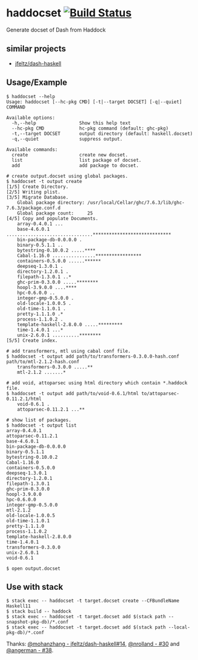 haddocset [![Build Status](https://travis-ci.org/philopon/haddocset.svg?branch=master)](https://travis-ci.org/philopon/haddocset)
===
Generate docset of Dash from Haddock

similar projects
---
* [jfeltz/dash-haskell](https://github.com/jfeltz/dash-haskell)

Usage/Example
---

```
$ haddocset --help
Usage: haddocset [--hc-pkg CMD] [-t|--target DOCSET] [-q|--quiet] COMMAND

Available options:
  -h,--help                Show this help text
  --hc-pkg CMD             hc-pkg command (default: ghc-pkg)
  -t,--target DOCSET       output directory (default: haskell.docset)
  -q,--quiet               suppress output.

Available commands:
  create                   create new docset.
  list                     list package of docset.
  add                      add package to docset.

# create output.docset using global packages.
$ haddocset -t output create 
[1/5] Create Directory.
[2/5] Writing plist.
[3/5] Migrate Database.
    Global package directory: /usr/local/Cellar/ghc/7.6.3/lib/ghc-7.6.3/package.conf.d
    Global package count:     25
[4/5] Copy and populate Documents.
    array-0.4.0.1 ...
    base-4.6.0.1 ................................*****************************
    bin-package-db-0.0.0.0 .
    binary-0.5.1.1 ..
    bytestring-0.10.0.2 .....****
    Cabal-1.16.0 ................*****************
    containers-0.5.0.0 ......******
    deepseq-1.3.0.1 .
    directory-1.2.0.1 .
    filepath-1.3.0.1 ..*
    ghc-prim-0.3.0.0 .....********
    hoopl-3.9.0.0 ....****
    hpc-0.6.0.0 ..
    integer-gmp-0.5.0.0 .
    old-locale-1.0.0.5 .
    old-time-1.1.0.1 .
    pretty-1.1.1.0 .*
    process-1.1.0.2 .
    template-haskell-2.8.0.0 .....*********
    time-1.4.0.1 ...*
    unix-2.6.0.1 ..........********
[5/5] Create index.

# add transformers, mtl using cabal conf file.
$ haddocset -t output add path/to/transformers-0.3.0.0-hash.conf path/to/mtl-2.1.2-hash.conf
    transformers-0.3.0.0 .....**
    mtl-2.1.2 .......*

# add void, attoparsec using html directory which contain *.haddock file.
$ haddocset -t output add path/to/void-0.6.1/html to/attoparsec-0.11.2.1/html 
    void-0.6.1 .
    attoparsec-0.11.2.1 ...**

# show list of packages.
$ haddocset -t output list
array-0.4.0.1
attoparsec-0.11.2.1
base-4.6.0.1
bin-package-db-0.0.0.0
binary-0.5.1.1
bytestring-0.10.0.2
Cabal-1.16.0
containers-0.5.0.0
deepseq-1.3.0.1
directory-1.2.0.1
filepath-1.3.0.1
ghc-prim-0.3.0.0
hoopl-3.9.0.0
hpc-0.6.0.0
integer-gmp-0.5.0.0
mtl-2.1.2
old-locale-1.0.0.5
old-time-1.1.0.1
pretty-1.1.1.0
process-1.1.0.2
template-haskell-2.8.0.0
time-1.4.0.1
transformers-0.3.0.0
unix-2.6.0.1
void-0.6.1

$ open output.docset
```

Use with stack
---

```
$ stack exec -- haddocset -t target.docset create --CFBundleName Haskell11
$ stack build -- haddock
$ stack exec -- haddocset -t target.docset add $(stack path --snapshot-pkg-db)/*.conf
$ stack exec -- haddocset -t target.docset add $(stack path --local-pkg-db)/*.conf 
```
Thanks: [@mohanzhang - jfeltz/dash-haskell#14](../../../../jfeltz/dash-haskell/issues/14#issuecomment-139656811), [@nrolland - #30](../../pull/30) and [@angerman - #38](../../pull/38).
